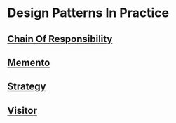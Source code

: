 # Design Patterns In Practice

## [Chain Of Responsibility](./ChainOfResponsibility/)
## [Memento](./Memento/)
## [Strategy](./Strategy/)
## [Visitor](./Visitor/)
